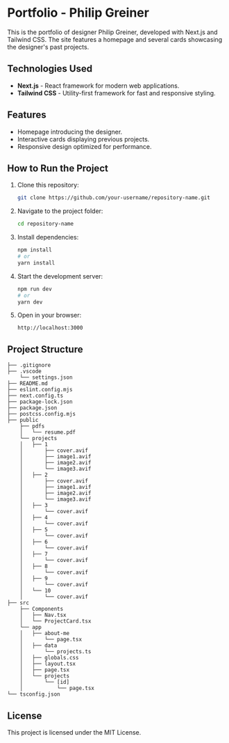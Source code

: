 # Portfolio - Philip Greiner

This is the portfolio of designer Philip Greiner, developed with Next.js and Tailwind CSS. The site features a homepage and several cards showcasing the designer's past projects.

## Technologies Used

- **Next.js** - React framework for modern web applications.
- **Tailwind CSS** - Utility-first framework for fast and responsive styling.

## Features

- Homepage introducing the designer.
- Interactive cards displaying previous projects.
- Responsive design optimized for performance.

## How to Run the Project

1. Clone this repository:
   ```sh
   git clone https://github.com/your-username/repository-name.git
   ```
2. Navigate to the project folder:
   ```sh
   cd repository-name
   ```
3. Install dependencies:
   ```sh
   npm install
   # or
   yarn install
   ```
4. Start the development server:
   ```sh
   npm run dev
   # or
   yarn dev
   ```
5. Open in your browser:
   ```
   http://localhost:3000
   ```

## Project Structure

```
├── .gitignore
├── .vscode
    └── settings.json
├── README.md
├── eslint.config.mjs
├── next.config.ts
├── package-lock.json
├── package.json
├── postcss.config.mjs
├── public
    ├── pdfs
    │   └── resume.pdf
    └── projects
    │   ├── 1
    │       ├── cover.avif
    │       ├── image1.avif
    │       ├── image2.avif
    │       └── image3.avif
    │   ├── 2
    │       ├── cover.avif
    │       ├── image1.avif
    │       ├── image2.avif
    │       └── image3.avif
    │   ├── 3
    │       └── cover.avif
    │   ├── 4
    │       └── cover.avif
    │   ├── 5
    │       └── cover.avif
    │   ├── 6
    │       └── cover.avif
    │   ├── 7
    │       └── cover.avif
    │   ├── 8
    │       └── cover.avif
    │   ├── 9
    │       └── cover.avif
    │   └── 10
    │       └── cover.avif
├── src
    ├── Components
    │   ├── Nav.tsx
    │   └── ProjectCard.tsx
    └── app
    │   ├── about-me
    │       └── page.tsx
    │   ├── data
    │       └── projects.ts
    │   ├── globals.css
    │   ├── layout.tsx
    │   ├── page.tsx
    │   └── projects
    │       └── [id]
    │           └── page.tsx
└── tsconfig.json
```

## License

This project is licensed under the MIT License.
